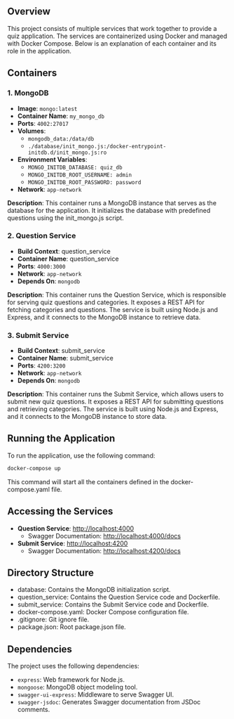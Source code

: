 ## Overview

This project consists of multiple services that work together to provide a quiz application. The services are containerized using Docker and managed with Docker Compose. Below is an explanation of each container and its role in the application.

## Containers

### 1. MongoDB

- **Image**: `mongo:latest`
- **Container Name**: `my_mongo_db`
- **Ports**: `4002:27017`
- **Volumes**:
  - `mongodb_data:/data/db`
  - `./database/init_mongo.js:/docker-entrypoint-initdb.d/init_mongo.js:ro`
- **Environment Variables**:
  - `MONGO_INITDB_DATABASE: quiz_db`
  - `MONGO_INITDB_ROOT_USERNAME: admin`
  - `MONGO_INITDB_ROOT_PASSWORD: password`
- **Network**: `app-network`

**Description**: This container runs a MongoDB instance that serves as the database for the application. It initializes the database with predefined questions using the init_mongo.js script.

### 2. Question Service

- **Build Context**: question_service
- **Container Name**: question_service
- **Ports**: `4000:3000`
- **Network**: `app-network`
- **Depends On**: `mongodb`

**Description**: This container runs the Question Service, which is responsible for serving quiz questions and categories. It exposes a REST API for fetching categories and questions. The service is built using Node.js and Express, and it connects to the MongoDB instance to retrieve data.

### 3. Submit Service

- **Build Context**: submit_service
- **Container Name**: submit_service
- **Ports**: `4200:3200`
- **Network**: `app-network`
- **Depends On**: `mongodb`

**Description**: This container runs the Submit Service, which allows users to submit new quiz questions. It exposes a REST API for submitting questions and retrieving categories. The service is built using Node.js and Express, and it connects to the MongoDB instance to store data.

## Running the Application

To run the application, use the following command:

```sh
docker-compose up
```

This command will start all the containers defined in the docker-compose.yaml file.

## Accessing the Services

- **Question Service**: [http://localhost:4000](http://localhost:4000)
  - Swagger Documentation: [http://localhost:4000/docs](http://localhost:4000/docs)
- **Submit Service**: [http://localhost:4200](http://localhost:4200)
  - Swagger Documentation: [http://localhost:4200/docs](http://localhost:4200/docs)

## Directory Structure

- database: Contains the MongoDB initialization script.
- question_service: Contains the Question Service code and Dockerfile.
- submit_service: Contains the Submit Service code and Dockerfile.
- docker-compose.yaml: Docker Compose configuration file.
- .gitignore: Git ignore file.
- package.json: Root package.json file.

## Dependencies

The project uses the following dependencies:

- `express`: Web framework for Node.js.
- `mongoose`: MongoDB object modeling tool.
- `swagger-ui-express`: Middleware to serve Swagger UI.
- `swagger-jsdoc`: Generates Swagger documentation from JSDoc comments.
